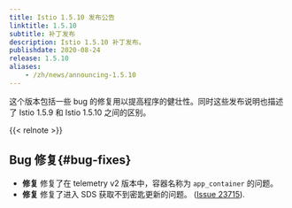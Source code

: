 ```yaml
---
title: Istio 1.5.10 发布公告
linktitle: 1.5.10
subtitle: 补丁发布
description: Istio 1.5.10 补丁发布。
publishdate: 2020-08-24
release: 1.5.10
aliases:
    - /zh/news/announcing-1.5.10
---
```


这个版本包括一些 bug 的修复用以提高程序的健壮性。同时这些发布说明也描述了 Istio 1.5.9 和 Istio 1.5.10 之间的区别。

{{< relnote >}}

## Bug 修复{#bug-fixes}

- **修复** 修复了在 telemetry v2 版本中，容器名称为 `app_container` 的问题。
- **修复** 修复了进入 SDS 获取不到密匙更新的问题。 ([Issue 23715](https://github.com/istio/istio/issues/23715)).
